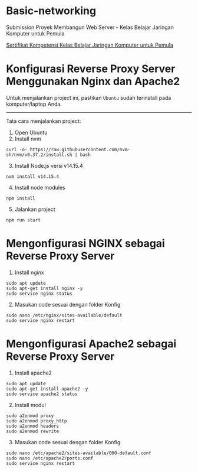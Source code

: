 # Basic-networking

Submission  Proyek Membangun Web Server - Kelas Belajar Jaringan Komputer untuk Pemula

[Sertifikat Kompetensi Kelas Belajar Jaringan Komputer untuk Pemula](https://www.dicoding.com/certificates/JMZV46RLNXN9)

# Konfigurasi Reverse Proxy Server Menggunakan Nginx dan Apache2

Untuk menjalankan project ini, pastikan `Ubuntu` sudah terinstall pada komputer/laptop Anda.

---

Tata cara menjalankan project:

1. Open Ubuntu
2. Install nvm 

```
curl -o- https://raw.githubusercontent.com/nvm-sh/nvm/v0.37.2/install.sh | bash
```

3. Install Node.js versi v14.15.4 

```
nvm install v14.15.4
```

4. Install node modules

```
npm install
```

5. Jalankan project

```
npm run start
```

# Mengonfigurasi NGINX sebagai Reverse Proxy Server

1. Install nginx

```
sudo apt update
sudo apt-get install nginx -y
sudo service nginx status
```

2. Masukan code sesuai dengan folder Konfig

```
sudo nano /etc/nginx/sites-available/default
sudo service nginx restart
```
# Mengonfigurasi Apache2 sebagai Reverse Proxy Server

1. Install apache2

```
sudo apt update
sudo apt-get install apache2 -y
sudo service apache2 status
```

2. Install modul

```
sudo a2enmod proxy
sudo a2enmod proxy_http
sudo a2enmod headers
sudo a2enmod rewrite
```
3. Masukan code sesuai dengan folder Konfig

```
sudo nano /etc/apache2/sites-available/000-default.conf
sudo nano /etc/apache2/ports.conf
sudo service nginx restart
```
